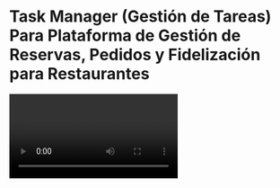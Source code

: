 # Task Manager (Gestión de Tareas) Para Plataforma de Gestión de Reservas, Pedidos y Fidelización para Restaurantes
<video src="./restofibonacci" width="300" />
Este proyecto tiene finalidad de crear una plataforma SaaS (Software as a Service) Gestión de Tareas (Task Manager) para un restaurante en el cual las siguientes características son presentes: 
<ul>
  <li>Gestión de Reservas</li>
  <li>Gestión de Pedidos</li>
  <li>Fidelización</li>
</ul>
<img src="./graph1.png" />
